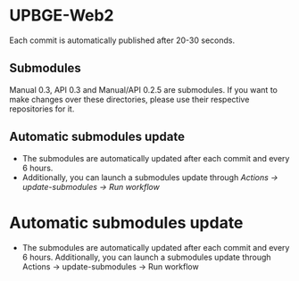 # UPBGE-Web2

Each commit is automatically published after 20-30 seconds.

## Submodules

Manual 0.3, API 0.3 and Manual/API 0.2.5 are submodules. If you want to make 
changes over these directories, please use their respective repositories for it.

## Automatic submodules update
 - The submodules are automatically updated after each commit and every 6 hours. 
 - Additionally, you can launch a submodules update through 
   _Actions -> update-submodules -> Run workflow_

# Automatic submodules update
 - The submodules are automatically updated after each commit and every 6 hours. Additionally, you can launch a submodules update through Actions -> update-submodules -> Run workflow
